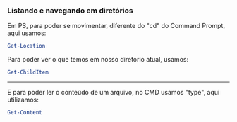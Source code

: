 ### Listando e navegando em diretórios
Em PS, para poder se movimentar, diferente do "cd" do Command Prompt, aqui usamos:
```Powershell
Get-Location
```

Para poder ver o que temos em nosso diretório atual, usamos:
```PowerShell
Get-ChildItem
```

---
E para poder ler o conteúdo de um arquivo, no CMD usamos "type", aqui utilizamos:
```Powershell
Get-Content
```

